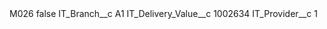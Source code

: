 <?xml version="1.0" encoding="UTF-8"?>
<CustomMetadata xmlns="http://soap.sforce.com/2006/04/metadata" xmlns:xsi="http://www.w3.org/2001/XMLSchema-instance" xmlns:xsd="http://www.w3.org/2001/XMLSchema">
    <label>M026</label>
    <protected>false</protected>
    <values>
        <field>IT_Branch__c</field>
        <value xsi:type="xsd:string">A1</value>
    </values>
    <values>
        <field>IT_Delivery_Value__c</field>
        <value xsi:type="xsd:string">1002634</value>
    </values>
    <values>
        <field>IT_Provider__c</field>
        <value xsi:type="xsd:string">1</value>
    </values>
</CustomMetadata>
